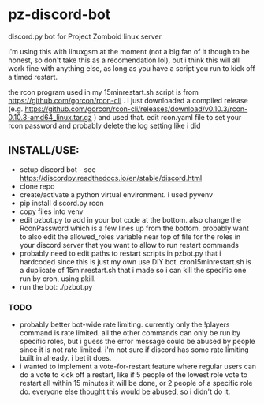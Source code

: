 # pz-discord-bot
discord.py bot for Project Zomboid linux server

i'm using this with linuxgsm at the moment (not a big fan of it though to be honest, so don't take this as a recomendation lol), but i think this will all work fine with anything else, as long as you have a script you run to kick off a timed restart.

the rcon program used in my 15minrestart.sh script is from https://github.com/gorcon/rcon-cli . i just downloaded a compiled release (e.g. https://github.com/gorcon/rcon-cli/releases/download/v0.10.3/rcon-0.10.3-amd64_linux.tar.gz ) and used that. edit rcon.yaml file to set your rcon password and probably delete the log setting like i did

## INSTALL/USE:
* setup discord bot - see https://discordpy.readthedocs.io/en/stable/discord.html
* clone repo
* create/activate a python virtual environment. i used pyvenv
* pip install discord.py rcon
* copy files into venv
* edit pzbot.py to add in your bot code at the bottom. also change the RconPassword which is a few lines up from the bottom. probably want to also edit the allowed_roles variable near top of file for the roles in your discord server that you want to allow to run restart commands
* probably need to edit paths to restart scripts in pzbot.py that i hardcoded since this is just my own use DIY bot. cron15minrestart.sh is a duplicate of 15minrestart.sh that i made so i can kill the specific one run by cron, using pkill.
* run the bot: ./pzbot.py

### TODO
* probably better bot-wide rate limiting. currently only the !players command is rate limited. all the other commands can only be run by specific roles, but i guess the error message could be abused by people since it is not rate limited. i'm not sure if discord has some rate limiting built in already. i bet it does.
* i wanted to implement a vote-for-restart feature where regular users can do a vote to kick off a restart, like if 5 people of the lowest role vote to restart all within 15 minutes it will be done, or 2 people of a specific role do. everyone else thought this would be abused, so i didn't do it.
